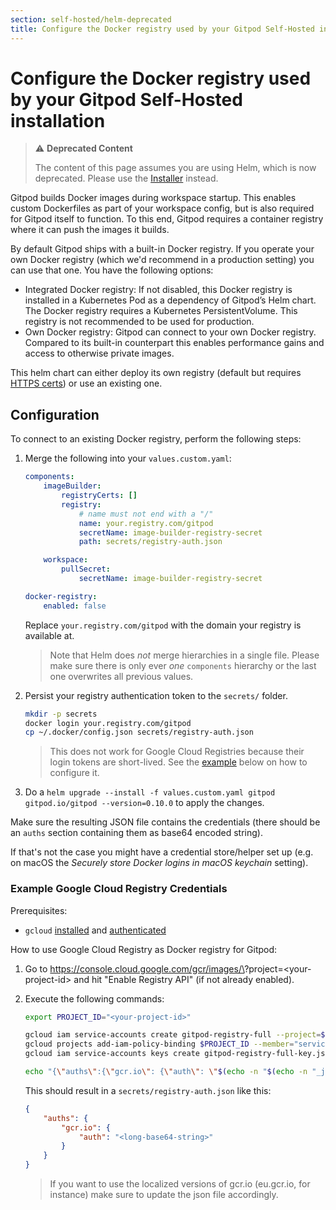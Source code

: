 ```yaml
---
section: self-hosted/helm-deprecated
title: Configure the Docker registry used by your Gitpod Self-Hosted installation
---
```


# Configure the Docker registry used by your Gitpod Self-Hosted installation

> ⚠️ **Deprecated Content**
>
> The content of this page assumes you are using Helm, which is now deprecated. Please use the [Installer](../../latest) instead.

Gitpod builds Docker images during workspace startup. This enables custom Dockerfiles as part of your workspace config, but is also required for Gitpod itself to function.
To this end, Gitpod requires a container registry where it can push the images it builds.

By default Gitpod ships with a built-in Docker registry. If you operate your own Docker registry (which we'd recommend in a production setting) you can use that one. You have the following options:

-   Integrated Docker registry: If not disabled, this Docker registry is installed in a Kubernetes Pod as a dependency of Gitpod’s Helm chart.
    The Docker registry requires a Kubernetes PersistentVolume. This registry is not recommended to be used for production.
-   Own Docker registry: Gitpod can connect to your own Docker registry. Compared to its built-in counterpart this enables performance gains and access to otherwise private images.

This helm chart can either deploy its own registry (default but requires [HTTPS certs](./ingress)) or use an existing one.

## Configuration

To connect to an existing Docker registry, perform the following steps:

1.  Merge the following into your `values.custom.yaml`:

    ```yaml
    components:
        imageBuilder:
            registryCerts: []
            registry:
                # name must not end with a "/"
                name: your.registry.com/gitpod
                secretName: image-builder-registry-secret
                path: secrets/registry-auth.json

        workspace:
            pullSecret:
                secretName: image-builder-registry-secret

    docker-registry:
        enabled: false
    ```

    Replace `your.registry.com/gitpod` with the domain your registry is available at.

    > Note that Helm does _not_ merge hierarchies in a single file. Please make sure there is only ever _one_ `components` hierarchy or the last one overwrites all previous values.

2.  Persist your registry authentication token to the `secrets/` folder.

    ```bash
    mkdir -p secrets
    docker login your.registry.com/gitpod
    cp ~/.docker/config.json secrets/registry-auth.json
    ```

    > This does not work for Google Cloud Registries because their login tokens are short-lived. See the [example](#example-google-cloud-registry-credentials) below on how to configure it.

3.  Do a `helm upgrade --install -f values.custom.yaml gitpod gitpod.io/gitpod --version=0.10.0` to apply the changes.

Make sure the resulting JSON file contains the credentials (there should be an `auths` section containing them as base64 encoded string).

If that's not the case you might have a credential store/helper set up (e.g. on macOS the _Securely store Docker logins in macOS keychain_ setting).

### Example Google Cloud Registry Credentials

Prerequisites:

-   `gcloud` [installed](https://cloud.google.com/sdk/docs/quickstart) and [authenticated](https://cloud.google.com/sdk/gcloud/reference/auth/login)

How to use Google Cloud Registry as Docker registry for Gitpod:

1.  Go to <a class="no-nowrap" href="https://console.cloud.google.com/gcr/images/%3Cyour-project-id%3E?project=%3Cyour-project-id%3E">https://console.cloud.google.com/gcr/images/\<your-project-id>?project=\<your-project-id></your-project-id></your-project-id></a> and hit "Enable Registry API" (if not already enabled).

1.  Execute the following commands:

    ```bash
    export PROJECT_ID="<your-project-id>"

    gcloud iam service-accounts create gitpod-registry-full --project=$PROJECT_ID
    gcloud projects add-iam-policy-binding $PROJECT_ID --member="serviceAccount:gitpod-registry-full@$PROJECT_ID.iam.gserviceaccount.com" --role=roles/storage.admin
    gcloud iam service-accounts keys create gitpod-registry-full-key.json --iam-account=gitpod-registry-full@$PROJECT_ID.iam.gserviceaccount.com

    echo "{\"auths\":{\"gcr.io\": {\"auth\": \"$(echo -n "$(echo -n "_json_key:"; cat gitpod-registry-full-key.json)" | base64 -w 0)\"}}}" > secrets/registry-auth.json
    ```

    This should result in a `secrets/registry-auth.json` like this:

    ```json
    {
    	"auths": {
    		"gcr.io": {
    			"auth": "<long-base64-string>"
    		}
    	}
    }
    ```

    > If you want to use the localized versions of gcr.io (eu.gcr.io, for instance) make sure to update the json file accordingly.
